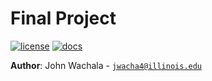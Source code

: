 # Final Project

[![license](https://img.shields.io/badge/license-MIT-green)](LICENSE)
[![docs](https://img.shields.io/badge/docs-yes-brightgreen)](docs/README.md)


**Author**: John Wachala - [`jwacha4@illinois.edu`](mailto:jwacha4@illinois.edu)
